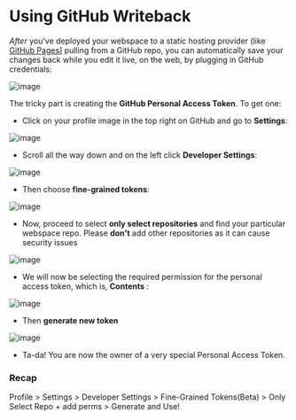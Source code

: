 # Using GitHub Writeback

*After* you've deployed your webspace to a static hosting provider (like [GitHub Pages](https://pages.github.com/)] pulling from a GitHub repo, you can automatically save your changes back while you edit it live, on the web, by plugging in GitHub credentials:

![image](https://user-images.githubusercontent.com/220020/209758238-e097a2f9-ddaf-44cf-beb0-33b05dcd0802.png)

The tricky part is creating the **GitHub Personal Access Token**. To get one:

- Click on your profile image in the top right on GitHub and go to **Settings**:

![image](https://user-images.githubusercontent.com/220020/209758352-c677c0cd-81a3-4187-a29b-31565c8594a1.png)

- Scroll all the way down and on the left click **Developer Settings**:

![image](https://user-images.githubusercontent.com/220020/209758413-19b732b6-7c9c-4e6b-a195-b928a2722c1a.png)

- Then choose **fine-grained tokens**:

![image](https://user-images.githubusercontent.com/220020/209758531-8b372422-f49e-4924-aed0-09d87e143af5.png)

- Now, proceed to select **only select repositories** and find your particular webspace repo. Please **don't** add other repositories as it can cause security issues

![image](https://media.discordapp.net/attachments/723384793034784901/1057525527235285012/repo_access.png)

- We will now be selecting the required permission for the personal access token, which is, **Contents** : 

![image](https://media.discordapp.net/attachments/723384793034784901/1057529193627385926/contents.png)

- Then **generate new token**

![image](https://user-images.githubusercontent.com/220020/209758560-0335d355-7e1c-4551-9f71-7ecb62b4680c.png)

- Ta-da! You are now the owner of a very special Personal Access Token.

### Recap

Profile > Settings > Developer Settings > Fine-Grained Tokens(Beta) > Only Select Repo + add perms > Generate and Use!

